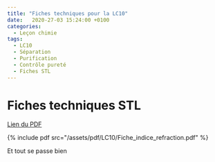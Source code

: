 ```yaml
---
title: "Fiches techniques pour la LC10"
date:   2020-27-03 15:24:00 +0100
categories:
  - Leçon chimie
tags:
  - LC10
  - Séparation
  - Purification
  - Contrôle pureté
  - Fiches STL
---
```


# Fiches techniques STL

[Lien du PDF](/assets/pdf/LC10/Fiche_indice_refraction.pdf)

{% include pdf src="/assets/pdf/LC10/Fiche_indice_refraction.pdf" %}

Et tout se passe bien
